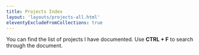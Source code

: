 ```yaml
---
title: Projects Index
layout: 'layouts/projects-all.html'
eleventyExcludeFromCollections: true
---
```



You can find the list of projects I have documented.
Use <strong>CTRL + F</strong> to search through the document.

